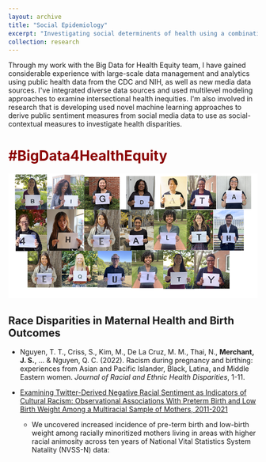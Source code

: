 ```yaml
---
layout: archive
title: "Social Epidemiology"
excerpt: "Investigating social determinents of health using a combination of public health and new media data sources.<br/><img src='/images/BD4HE_Banner_Top.png'>"
collection: research
---
```




Through my work with the Big Data for Health Equity team, I have gained considerable experience with large-scale data management and analytics using public health data from the CDC and NIH, as well as new media data sources.  I've integrated diverse data sources and used multilevel modeling approaches to examine intersectional health inequities. I'm also involved in research that is developing used novel machine learning approaches to derive public sentiment measures from social media data to use as social-contextual measures to investigate health disparities.

# <span style="color:darkred">#BigData4HealthEquity</span>


![Big Data for Health Equity](/images/BD4HE_Banner_Top.png)


## Race Disparities in Maternal Health and Birth Outcomes

* Nguyen, T. T., Criss, S., Kim, M., De La Cruz, M. M., Thai, N., **Merchant, J. S.**, ... & Nguyen, Q. C. (2022). Racism during pregnancy and birthing: experiences from Asian and Pacific Islander, Black, Latina, and Middle Eastern women. *Journal of Racial and Ethnic Health Disparities*, 1-11.

* [Examining Twitter-Derived Negative Racial Sentiment as Indicators of Cultural Racism: Observational Associations With Preterm Birth and Low Birth Weight Among a Multiracial Sample of Mothers, 2011-2021](https://pmc.ncbi.nlm.nih.gov/articles/PMC10182466/)


	* We uncovered increased incidence of pre-term birth and low-birth weight among racially minoritized mothers living in areas with higher racial animosity across ten years of National Vital Statistics System Natality (NVSS-N) data:
